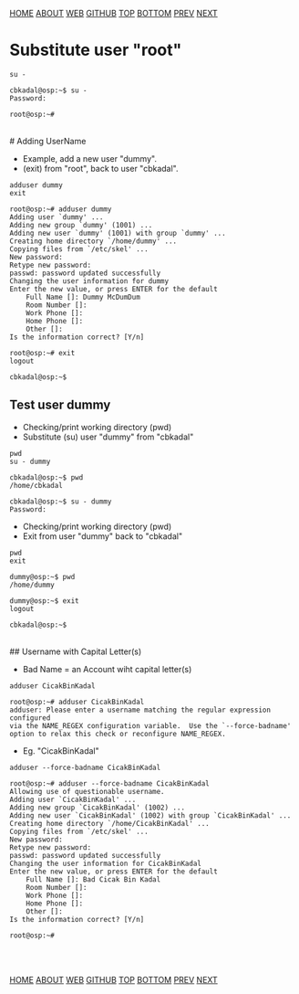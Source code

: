 ---
---

[HOME](index.md)
[ABOUT](README.md)
[WEB](https://osp4diss.vlsm.org/)
[GITHUB](https://github.com/UI-FASILKOM-OS/osp4diss/)
[TOP](#)
[BOTTOM](#endofpage)
[PREV](osp-103.md)
[NEXT](osp-105.md)

# Substitute user "root"

```
su -

```

```
cbkadal@osp:~$ su -
Password:

root@osp:~#

```

<br>
# Adding UserName

* Example, add a new user "dummy".
* (exit) from "root", back to user "cbkadal".

```
adduser dummy
exit

```

```
root@osp:~# adduser dummy
Adding user `dummy' ...
Adding new group `dummy' (1001) ...
Adding new user `dummy' (1001) with group `dummy' ...
Creating home directory `/home/dummy' ...
Copying files from `/etc/skel' ...
New password: 
Retype new password: 
passwd: password updated successfully
Changing the user information for dummy
Enter the new value, or press ENTER for the default
	Full Name []: Dummy McDumDum
	Room Number []: 
	Work Phone []: 
	Home Phone []: 
	Other []: 
Is the information correct? [Y/n] 

root@osp:~# exit
logout

cbkadal@osp:~$

```

## Test user dummy 

* Checking/print working directory (pwd) 
* Substitute (su) user "dummy" from "cbkadal"

```
pwd
su - dummy

```

```
cbkadal@osp:~$ pwd
/home/cbkadal

cbkadal@osp:~$ su - dummy
Password: 

```

* Checking/print working directory (pwd) 
* Exit from user "dummy" back to "cbkadal"

```
pwd
exit

```

```
dummy@osp:~$ pwd
/home/dummy

dummy@osp:~$ exit
logout

cbkadal@osp:~$

```

<br id="idx00">
## Username with Capital Letter(s)

* Bad Name = an Account wiht capital letter(s) 

```
adduser CicakBinKadal

```

```
root@osp:~# adduser CicakBinKadal
adduser: Please enter a username matching the regular expression configured
via the NAME_REGEX configuration variable.  Use the `--force-badname'
option to relax this check or reconfigure NAME_REGEX.

```

* Eg. "CicakBinKadal"

```
adduser --force-badname CicakBinKadal

```

```	
root@osp:~# adduser --force-badname CicakBinKadal
Allowing use of questionable username.
Adding user `CicakBinKadal' ...
Adding new group `CicakBinKadal' (1002) ...
Adding new user `CicakBinKadal' (1002) with group `CicakBinKadal' ...
Creating home directory `/home/CicakBinKadal' ...
Copying files from `/etc/skel' ...
New password: 
Retype new password: 
passwd: password updated successfully
Changing the user information for CicakBinKadal
Enter the new value, or press ENTER for the default
	Full Name []: Bad Cicak Bin Kadal
	Room Number []: 
	Work Phone []: 
	Home Phone []: 
	Other []: 
Is the information correct? [Y/n] 

root@osp:~# 

```

<br id="endofpage"><br>

[HOME](index.md)
[ABOUT](README.md)
[WEB](https://osp4diss.vlsm.org/)
[GITHUB](https://github.com/UI-FASILKOM-OS/osp4diss/)
[TOP](#)
[BOTTOM](#endofpage)
[PREV](osp-103.md)
[NEXT](osp-105.md)
<br>


